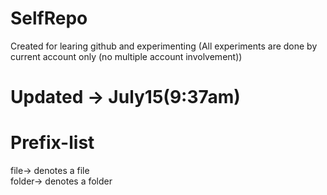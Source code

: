 # SelfRepo
Created for learing github and experimenting (All experiments are done  by current account only (no multiple account involvement))
# Updated -> July15(9:37am)
  # Prefix-list
  file-> denotes a file   
  folder-> denotes a folder
